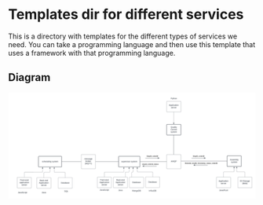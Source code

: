 # Templates dir for different services
This is a directory with templates for the different types of services we need. You can take a programming language and then use this template that uses a framework with that programming language.

## Diagram
![Diagram of the infrastructure](.assets/diagram.png)
